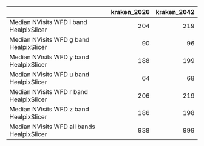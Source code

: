 |                                            |   kraken_2026 |   kraken_2042 |
|:-------------------------------------------|--------------:|--------------:|
| Median NVisits WFD i band HealpixSlicer    |           204 |           219 |
| Median NVisits WFD g band HealpixSlicer    |            90 |            96 |
| Median NVisits WFD y band HealpixSlicer    |           188 |           199 |
| Median NVisits WFD u band HealpixSlicer    |            64 |            68 |
| Median NVisits WFD r band HealpixSlicer    |           206 |           219 |
| Median NVisits WFD z band HealpixSlicer    |           186 |           198 |
| Median NVisits WFD all bands HealpixSlicer |           938 |           999 |
